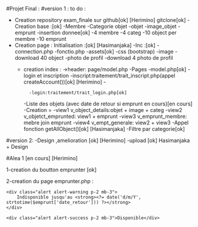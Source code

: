 #Projet Final :
#version 1 :
to do :
* Creation repository exam_finale sur github[ok] [Herimino]
  gitclone[ok]
-Creation base :[ok]
  -Membre 
  -Categorie objet
  -objet
  -image_objet
  -emprunt
-insertion donnee[ok]
  -4 membre 
  -4 categ
  -10 object per membre
  -10 emprunt
 * Creation page :
  Initialisation :[ok] [Hasimanjaka]
    -Inc :[ok]
      -connection.php
      -fonctio.php
    -assets[ok]
      -css (bootstrap)
      -image
        -download 40 object
      -photo de profil
        -download 4 photo de profil
    - creation index :
      ->header: page/model.php
    -Pages
      -model.php[ok]
      -login et inscription
            -inscript:traitement/trait_inscript.php(appel createAccount())[ok] [Herimino]
            -

            -login:traitement/trait_login.php[ok]
          
      -Liste des objets (avec date de retour si emprunt en cours)[en cours]
        -Creation = -view1  v_object_details:objet + image + categ
                    -view2 v_objetct_emprunted: view1 + emprunt
                    -view3 v_emprunt_membre: mebre join emprunt
                    -view4 v_empt_generale: view2 + view3
         -Appel fonction getAllObject()[ok] [Hasimanjaka]
      -Filtre par categorie[ok]

#version 2:
 -Design ,amelioration [ok] [Herimino]
 -upload [ok] Hasimanjaka + Design

#Alea 1 [en cours] [Herimino]
 

   1-creation du boutton emprunter [ok]
 

   2-creation du page emprunter.php :
   
   <?php $emprunt = isEmprunted($row['id_objet']); ?>
<?php if ($emprunt && isset($emprunt['date_retour'])): ?>
    <div class="alert alert-warning p-2 mb-3">
        Indisponible jusqu'au <strong><?= date('d/m/Y', strtotime($emprunt['date_retour'])) ?></strong>
    </div>
<?php else: ?>
    <div class="alert alert-success p-2 mb-3">Disponible</div>
<?php endif; ?>



